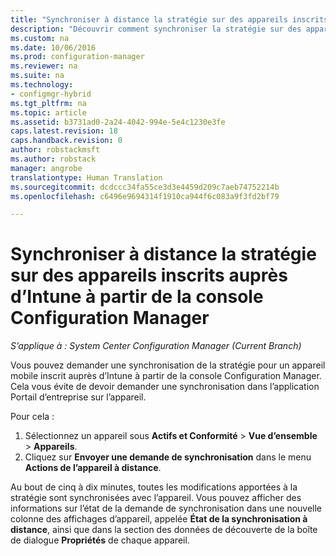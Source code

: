```yaml
---
title: "Synchroniser à distance la stratégie sur des appareils inscrits auprès d’Intune | Microsoft Docs"
description: "Découvrir comment synchroniser la stratégie sur des appareils inscrits auprès d’Intune à partir de la console Configuration Manager"
ms.custom: na
ms.date: 10/06/2016
ms.prod: configuration-manager
ms.reviewer: na
ms.suite: na
ms.technology:
- configmgr-hybrid
ms.tgt_pltfrm: na
ms.topic: article
ms.assetid: b3731ad0-2a24-4042-994e-5e4c1230e3fe
caps.latest.revision: 18
caps.handback.revision: 0
author: robstackmsft
ms.author: robstack
manager: angrobe
translationtype: Human Translation
ms.sourcegitcommit: dcdccc34fa55ce3d3e4459d209c7aeb74752214b
ms.openlocfilehash: c6496e9694314f1910ca944f6c083a9f3fd2bf79

---
```

# <a name="remotely-synchronize-policy-on-intune-enrolled-devices-from-the-configuration-manager-console"></a>Synchroniser à distance la stratégie sur des appareils inscrits auprès d’Intune à partir de la console Configuration Manager

*S’applique à : System Center Configuration Manager (Current Branch)*


Vous pouvez demander une synchronisation de la stratégie pour un appareil mobile inscrit auprès d’Intune à partir de la console Configuration Manager. Cela vous évite de devoir demander une synchronisation dans l’application Portail d’entreprise sur l’appareil. 

Pour cela :

1.  Sélectionnez un appareil sous **Actifs et Conformité** > **Vue d’ensemble** > **Appareils**.
2.  Cliquez sur **Envoyer une demande de synchronisation** dans le menu **Actions de l’appareil à distance**.


Au bout de cinq à dix minutes, toutes les modifications apportées à la stratégie sont synchronisées avec l’appareil. Vous pouvez afficher des informations sur l’état de la demande de synchronisation dans une nouvelle colonne des affichages d’appareil, appelée **État de la synchronisation à distance**, ainsi que dans la section des données de découverte de la boîte de dialogue **Propriétés** de chaque appareil.



<!--HONumber=Dec16_HO3-->


